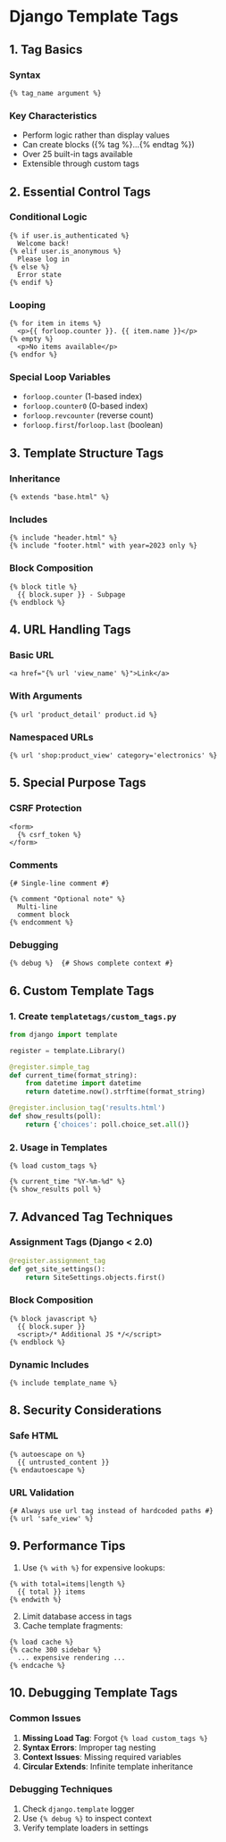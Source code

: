 # Django Template Tags

## 1. Tag Basics

### Syntax
```django
{% tag_name argument %}
```

### Key Characteristics
- Perform logic rather than display values
- Can create blocks ({% tag %}...{% endtag %})
- Over 25 built-in tags available
- Extensible through custom tags

## 2. Essential Control Tags

### Conditional Logic
```django
{% if user.is_authenticated %}
  Welcome back!
{% elif user.is_anonymous %}
  Please log in
{% else %}
  Error state
{% endif %}
```

### Looping
```django
{% for item in items %}
  <p>{{ forloop.counter }}. {{ item.name }}</p>
{% empty %}
  <p>No items available</p>
{% endfor %}
```

### Special Loop Variables
- `forloop.counter` (1-based index)
- `forloop.counter0` (0-based index)
- `forloop.revcounter` (reverse count)
- `forloop.first`/`forloop.last` (boolean)

## 3. Template Structure Tags

### Inheritance
```django
{% extends "base.html" %}
```

### Includes
```django
{% include "header.html" %}
{% include "footer.html" with year=2023 only %}
```

### Block Composition
```django
{% block title %}
  {{ block.super }} - Subpage
{% endblock %}
```

## 4. URL Handling Tags

### Basic URL
```django
<a href="{% url 'view_name' %}">Link</a>
```

### With Arguments
```django
{% url 'product_detail' product.id %}
```

### Namespaced URLs
```django
{% url 'shop:product_view' category='electronics' %}
```

## 5. Special Purpose Tags

### CSRF Protection
```django
<form>
  {% csrf_token %}
</form>
```

### Comments
```django
{# Single-line comment #}

{% comment "Optional note" %}
  Multi-line
  comment block
{% endcomment %}
```

### Debugging
```django
{% debug %}  {# Shows complete context #}
```

## 6. Custom Template Tags

### 1. Create `templatetags/custom_tags.py`
```python
from django import template

register = template.Library()

@register.simple_tag
def current_time(format_string):
    from datetime import datetime
    return datetime.now().strftime(format_string)

@register.inclusion_tag('results.html')
def show_results(poll):
    return {'choices': poll.choice_set.all()}
```

### 2. Usage in Templates
```django
{% load custom_tags %}

{% current_time "%Y-%m-%d" %}
{% show_results poll %}
```

## 7. Advanced Tag Techniques

### Assignment Tags (Django < 2.0)
```python
@register.assignment_tag
def get_site_settings():
    return SiteSettings.objects.first()
```

### Block Composition
```django
{% block javascript %}
  {{ block.super }}
  <script>/* Additional JS */</script>
{% endblock %}
```

### Dynamic Includes
```django
{% include template_name %}
```

## 8. Security Considerations

### Safe HTML
```django
{% autoescape on %}
  {{ untrusted_content }}
{% endautoescape %}
```

### URL Validation
```django
{# Always use url tag instead of hardcoded paths #}
{% url 'safe_view' %}
```

## 9. Performance Tips

1. Use `{% with %}` for expensive lookups:
```django
{% with total=items|length %}
  {{ total }} items
{% endwith %}
```

2. Limit database access in tags
3. Cache template fragments:
```django
{% load cache %}
{% cache 300 sidebar %}
  ... expensive rendering ...
{% endcache %}
```

## 10. Debugging Template Tags

### Common Issues
1. **Missing Load Tag**: Forgot `{% load custom_tags %}`
2. **Syntax Errors**: Improper tag nesting
3. **Context Issues**: Missing required variables
4. **Circular Extends**: Infinite template inheritance

### Debugging Techniques
1. Check `django.template` logger
2. Use `{% debug %}` to inspect context
3. Verify template loaders in settings
